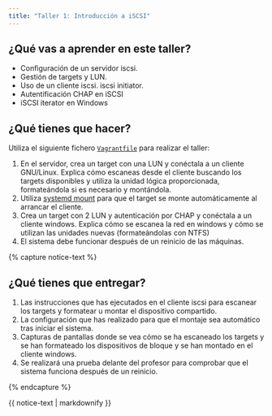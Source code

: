 ```yaml
---
title: "Taller 1: Introducción a iSCSI"
---
```


## ¿Qué vas a aprender en este taller?

* Configuración de un servidor iscsi.
* Gestión de targets y LUN.
* Uso de un cliente iscsi. iscsi initiator.
* Autentificación CHAP en iSCSI
* iSCSI iterator en Windows

## ¿Qué tienes que hacer?

Utiliza el siguiente fichero [`Vagrantfile`](files/iscsi/Vagrantfile) para realizar el taller:

1. En el servidor, crea un target con una LUN y conéctala a un cliente GNU/Linux. Explica cómo escaneas desde el cliente buscando los targets disponibles y utiliza la unidad lógica proporcionada, formateándola si es necesario y montándola.
2. Utiliza [systemd mount](https://eltallerdelbit.com/montar-unidades-con-systemd/) para que el target se monte automáticamente al arrancar el cliente.
3. Crea un target con 2 LUN y autenticación por CHAP y conéctala a un cliente windows. Explica cómo se escanea la red en windows y cómo se utilizan las unidades nuevas (formateándolas con NTFS)
4. El sistema debe funcionar después de un reinicio de las máquinas.

{% capture notice-text %}
## ¿Qué tienes que entregar?

1. Las instrucciones que has ejecutados en el cliente iscsi para escanear los targets y formatear u montar el dispositivo compartido.
2. La configuración que has realizado para que el montaje sea automático tras iniciar el sistema.
3. Capturas de pantallas donde se vea cómo se ha escaneado los targets y se han formateado los dispositivos de bloque y se han montado en el cliente windows.
4. Se realizará una prueba delante del profesor para comprobar que el sistema funciona después de un reinicio. 

{% endcapture %}<div class="notice--info">{{ notice-text | markdownify }}</div>		

